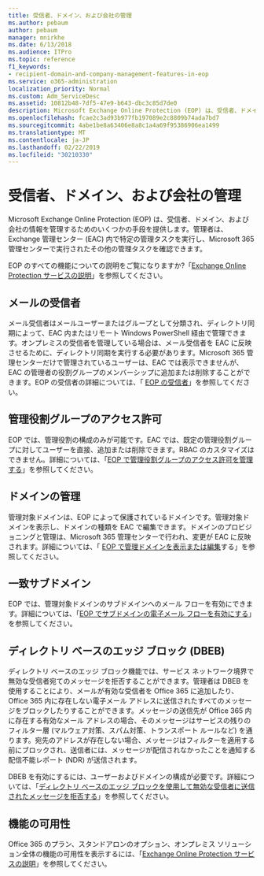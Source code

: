 ```yaml
---
title: 受信者、ドメイン、および会社の管理
ms.author: pebaum
author: pebaum
manager: mnirkhe
ms.date: 6/13/2018
ms.audience: ITPro
ms.topic: reference
f1_keywords:
- recipient-domain-and-company-management-features-in-eop
ms.service: o365-administration
localization_priority: Normal
ms.custom: Adm_ServiceDesc
ms.assetid: 10812b48-7df5-47e9-b643-dbc3c85d7de0
description: Microsoft Exchange Online Protection (EOP) は、受信者、ドメイン、および会社の情報を管理するためのいくつかの手段を提供します。管理者は、Exchange 管理センター (EAC) 内で特定の管理タスクを実行し、Microsoft 365 管理センターで実行されたその他の管理タスクを確認できます。
ms.openlocfilehash: fcae2c3ad93b977fb197089e2c8809b74ada7bd7
ms.sourcegitcommit: 4abe1be8a63406e8a8c1a4a69f95386906ea1499
ms.translationtype: MT
ms.contentlocale: ja-JP
ms.lasthandoff: 02/22/2019
ms.locfileid: "30210330"
---
```

# <a name="recipient-domain-and-company-management"></a>受信者、ドメイン、および会社の管理

Microsoft Exchange Online Protection (EOP) は、受信者、ドメイン、および会社の情報を管理するためのいくつかの手段を提供します。管理者は、Exchange 管理センター (EAC) 内で特定の管理タスクを実行し、Microsoft 365 管理センターで実行されたその他の管理タスクを確認できます。
  
EOP のすべての機能についての説明をご覧になりますか?「[Exchange Online Protection サービスの説明](exchange-online-protection-service-description.md)」を参照してください。
  
## <a name="mail-recipients"></a>メールの受信者
<a name="BKMK_mailrecipients"> </a>

メール受信者はメールユーザーまたはグループとして分類され、ディレクトリ同期によって、EAC 内またはリモート Windows PowerShell 経由で管理できます。オンプレミスの受信者を管理している場合は、メール受信者を EAC に反映させるために、ディレクトリ同期を実行する必要があります。Microsoft 365 管理センターだけで管理されているユーザーは、EAC では表示できませんが、EAC の管理者の役割グループのメンバーシップに追加または削除することができます。EOP の受信者の詳細については、「 [EOP の受信者](https://go.microsoft.com/fwlink/p/?LinkId=280011)」を参照してください。
  
## <a name="admin-role-group-permissions"></a>管理役割グループのアクセス許可
<a name="BKMK_adminrolegrouppermissions"> </a>

EOP では、管理役割の構成のみが可能です。EAC では、既定の管理役割グループに対してユーザーを直接、追加または削除できます。RBAC のカスタマイズはできません。詳細については、「[EOP で管理役割グループのアクセス許可を管理する](https://go.microsoft.com/fwlink/p/?LinkId=282238)」を参照してください。
  
## <a name="domain-management"></a>ドメインの管理
<a name="BKMK_domainmanagement"> </a>

管理対象ドメインは、EOP によって保護されているドメインです。管理対象ドメインを表示し、ドメインの種類を EAC で編集できます。ドメインのプロビジョニングと管理は、Microsoft 365 管理センターで行われ、変更が EAC に反映されます。詳細については、「 [EOP で管理ドメインを表示または編集](https://go.microsoft.com/fwlink/p/?LinkId=282239)する」を参照してください。
  
## <a name="match-subdomains"></a>一致サブドメイン
<a name="BKMK_EOP_Match_Subdomains"> </a>

EOP では、管理対象ドメインのサブドメインへのメール フローを有効にできます。詳細については、「[EOP でサブドメインの電子メール フローを有効にする](https://go.microsoft.com/fwlink/p/?LinkId=397213)」を参照してください。 
  
## <a name="directory-based-edge-blocking-dbeb"></a>ディレクトリ ベースのエッジ ブロック (DBEB)
<a name="BKMK_DBEB"> </a>

ディレクトリ ベースのエッジ ブロック機能では、サービス ネットワーク境界で無効な受信者宛てのメッセージを拒否することができます。管理者は DBEB を使用することにより、メールが有効な受信者を Office 365 に追加したり、Office 365 内に存在しない電子メール アドレスに送信されたすべてのメッセージをブロックしたりすることができます。メッセージの送信先が Office 365 内に存在する有効なメール アドレスの場合、そのメッセージはサービスの残りのフィルター層 (マルウェア対策、スパム対策、トランスポート ルールなど) を通ります。宛先のアドレスが存在しない場合、メッセージはフィルターを適用する前にブロックされ、送信者には、メッセージが配信されなかったことを通知する配信不能レポート (NDR) が送信されます。 
  
DBEB を有効にするには、ユーザーおよびドメインの構成が必要です。詳細については、「[ディレクトリ ベースのエッジ ブロックを使用して無効な受信者に送信されたメッセージを拒否する](https://go.microsoft.com/fwlink/p/?LinkId=390676)」を参照してください。
  
## <a name="feature-availability"></a>機能の可用性
<a name="BKMK_DBEB"> </a>

Office 365 のプラン、スタンドアロンのオプション、オンプレミス ソリューション全体の機能の可用性を表示するには、「[Exchange Online Protection サービスの説明](exchange-online-protection-service-description.md)」を参照してください。
  

